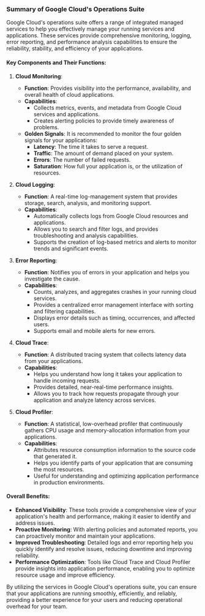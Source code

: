 ### Summary of Google Cloud's Operations Suite

Google Cloud's operations suite offers a range of integrated managed services to help you effectively manage your running services and applications. These services provide comprehensive monitoring, logging, error reporting, and performance analysis capabilities to ensure the reliability, stability, and efficiency of your applications.

#### **Key Components and Their Functions:**

1. **Cloud Monitoring**:
   - **Function**: Provides visibility into the performance, availability, and overall health of cloud applications.
   - **Capabilities**:
     - Collects metrics, events, and metadata from Google Cloud services and applications.
     - Creates alerting policies to provide timely awareness of problems.
   - **Golden Signals**: It is recommended to monitor the four golden signals for your applications:
     - **Latency**: The time it takes to serve a request.
     - **Traffic**: The amount of demand placed on your system.
     - **Errors**: The number of failed requests.
     - **Saturation**: How full your application is, or the utilization of resources.

2. **Cloud Logging**:
   - **Function**: A real-time log-management system that provides storage, search, analysis, and monitoring support.
   - **Capabilities**:
     - Automatically collects logs from Google Cloud resources and applications.
     - Allows you to search and filter logs, and provides troubleshooting and analysis capabilities.
     - Supports the creation of log-based metrics and alerts to monitor trends and significant events.
   
3. **Error Reporting**:
   - **Function**: Notifies you of errors in your application and helps you investigate the cause.
   - **Capabilities**:
     - Counts, analyzes, and aggregates crashes in your running cloud services.
     - Provides a centralized error management interface with sorting and filtering capabilities.
     - Displays error details such as timing, occurrences, and affected users.
     - Supports email and mobile alerts for new errors.
   
4. **Cloud Trace**:
   - **Function**: A distributed tracing system that collects latency data from your applications.
   - **Capabilities**:
     - Helps you understand how long it takes your application to handle incoming requests.
     - Provides detailed, near-real-time performance insights.
     - Allows you to track how requests propagate through your application and analyze latency across services.
   
5. **Cloud Profiler**:
   - **Function**: A statistical, low-overhead profiler that continuously gathers CPU usage and memory-allocation information from your applications.
   - **Capabilities**:
     - Attributes resource consumption information to the source code that generated it.
     - Helps you identify parts of your application that are consuming the most resources.
     - Useful for understanding and optimizing application performance in production environments.

#### **Overall Benefits:**

- **Enhanced Visibility**: These tools provide a comprehensive view of your application's health and performance, making it easier to identify and address issues.
- **Proactive Monitoring**: With alerting policies and automated reports, you can proactively monitor and maintain your applications.
- **Improved Troubleshooting**: Detailed logs and error reporting help you quickly identify and resolve issues, reducing downtime and improving reliability.
- **Performance Optimization**: Tools like Cloud Trace and Cloud Profiler provide insights into application performance, enabling you to optimize resource usage and improve efficiency.

By utilizing the services in Google Cloud's operations suite, you can ensure that your applications are running smoothly, efficiently, and reliably, providing a better experience for your users and reducing operational overhead for your team.